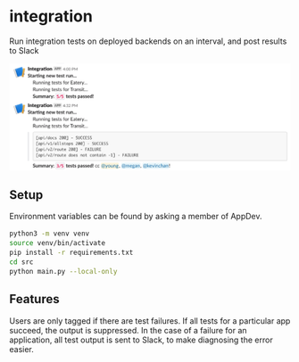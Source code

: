 # integration
Run integration tests on deployed backends on an interval, and post results to Slack

![Test Output](assets/demo.png)

## Setup

Environment variables can be found by asking a member of AppDev.

```bash
python3 -m venv venv
source venv/bin/activate
pip install -r requirements.txt
cd src
python main.py --local-only
```

## Features

Users are only tagged if there are test failures. If all tests for a particular app succeed,
the output is suppressed. In the case of a failure for an application, all test output is
sent to Slack, to make diagnosing the error easier.
